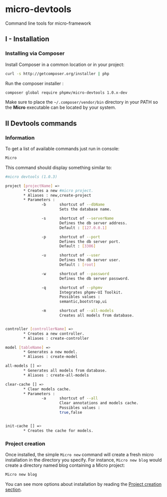 # micro-devtools
Command line tools for micro-framework
## I - Installation

### Installing via Composer

Install Composer in a common location or in your project:

```bash
curl -s http://getcomposer.org/installer | php
```
Run the composer installer :

```bash
composer global require phpmv/micro-devtools 1.0.x-dev
```
Make sure to place the `~/.composer/vendor/bin` directory in your PATH so the **Micro** executable can be located by your system.

## II Devtools commands
### Information
To get a list of available commands just run in console:
```bash
Micro
```
This command should display something similar to:

```bash
#micro devtools (1.0.3)

project [projectName] =>
        * Creates a new #micro project.
        * Aliases : new,create-project
        * Parameters :
                -b      shortcut of --dbName
                        Sets the database name.

                -s      shortcut of --serverName
                        Defines the db server address.
                        Default : [127.0.0.1]

                -p      shortcut of --port
                        Defines the db server port.
                        Default : [3306]

                -u      shortcut of --user
                        Defines the db server user.
                        Default : [root]

                -w      shortcut of --password
                        Defines the db server password.

                -q      shortcut of --phpmv
                        Integrates phpmv-UI Toolkit.
                        Possibles values :
                        semantic,bootstrap,ui

                -m      shortcut of --all-models
                        Creates all models from database.


controller [controllerName] =>
        * Creates a new controller.
        * Aliases : create-controller

model [tableName] =>
        * Generates a new model.
        * Aliases : create-model

all-models [] =>
        * Generates all models from database.
        * Aliases : create-all-models

clear-cache [] =>
        * Clear models cache.
        * Parameters :
                -a      shortcut of --all
                        Clear annotations and models cache.
                        Possibles values :
                        true,false


init-cache [] =>
        * Creates the cache for models.
```

### Project creation
Once installed, the simple `Micro new` command will create a fresh micro installation in the directory you specify. For instance, `Micro new blog` would create a directory named blog containing a Micro project:
```bash
Micro new blog
```
You can see more options about installation by reading the [Project creation section](http://micro-framework.readthedocs.io/en/latest/install.html).
